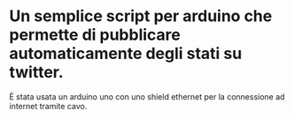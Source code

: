 # Un semplice script per arduino che permette di pubblicare automaticamente degli stati su twitter.
È stata usata un arduino uno con uno shield ethernet per la connessione ad internet tramite cavo.
